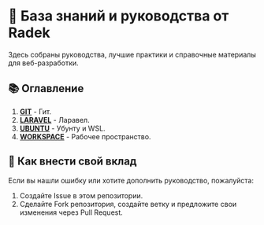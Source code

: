 # 🧠 База знаний и руководства от Radek

Здесь собраны руководства, лучшие практики и справочные материалы для веб-разработки.

## 📚 Оглавление

1.  **[GIT](./01-git/)** - Гит.
2.  **[LARAVEL](./02-laravel/)** - Ларавел.
3.  **[UBUNTU](./03-ubuntu/)** - Убунту и WSL.
4.  **[WORKSPACE](./04-workspace/)** - Рабочее пространство.

## 🤝 Как внести свой вклад

Если вы нашли ошибку или хотите дополнить руководство, пожалуйста:
1.  Создайте Issue в этом репозитории.
2.  Сделайте Fork репозитория, создайте ветку и предложите свои изменения через Pull Request.

